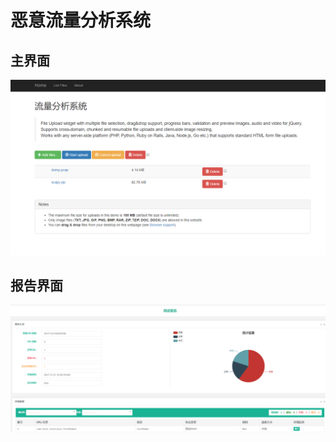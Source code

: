 ﻿恶意流量分析系统
===================

## 主界面
![image](https://raw.githubusercontent.com/Yogurt-Mai/ParseUrl/master/static/img/main.png)

## 报告界面
![image](https://raw.githubusercontent.com/Yogurt-Mai/ParseUrl/master/static/img/report.png)
